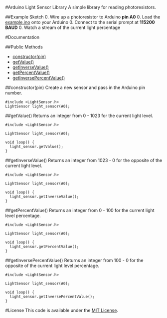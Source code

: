 #Arduino Light Sensor Library
A simple library for reading photoresistors.

##Example Sketch
0. Wire up a photoresistor to Arduino **pin A0**
0. Load the [example.ino](https://github.com/alextaujenis/LightSensor/blob/master/example/example.ino) onto your Arduino
0. Connect to the serial prompt at **115200 BAUD**
0. Watch a stream of the current light percentage

#Documentation

##Public Methods

* [constructor(pin)](https://github.com/alextaujenis/LightSensor#constructorpin)
* [getValue()](https://github.com/alextaujenis/LightSensor#getvalue)
* [getInverseValue()](https://github.com/alextaujenis/LightSensor#getinversevalue)
* [getPercentValue()](https://github.com/alextaujenis/LightSensor#getpercentvalue)
* [getInversePercentValue()](https://github.com/alextaujenis/LightSensor#getinversepercentvalue)

##constructor(pin)
Create a new sensor and pass in the Arduino pin number.

    #include <LightSensor.h>
    LightSensor light_sensor(A0);

##getValue()
Returns an integer from 0 - 1023 for the current light level.

    #include <LightSensor.h>

    LightSensor light_sensor(A0);

    void loop() {
      light_sensor.getValue();
    }

##getInverseValue()
Returns an integer from 1023 - 0 for the opposite of the current light level.

    #include <LightSensor.h>

    LightSensor light_sensor(A0);

    void loop() {
      light_sensor.getInverseValue();
    }

##getPercentValue()
Returns an integer from 0 - 100 for the current light level percentage.

    #include <LightSensor.h>

    LightSensor light_sensor(A0);

    void loop() {
      light_sensor.getPercentValue();
    }

##getInversePercentValue()
Returns an integer from 100 - 0 for the opposite of the current light level percentage.

    #include <LightSensor.h>

    LightSensor light_sensor(A0);

    void loop() {
      light_sensor.getInversePercentValue();
    }

#License
This code is available under the [MIT License](http://opensource.org/licenses/mit-license.php).